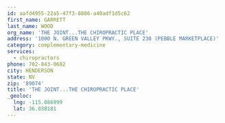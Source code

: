 ```yaml
---
id: aafd4955-22a5-47f3-8806-a40adf1d5c62
first_name: GARRETT
last_name: WOOD
org_name: 'THE JOINT...THE CHIROPRACTIC PLACE'
address: '1000 N. GREEN VALLEY PKWY., SUITE 230 (PEBBLE MARKETPLACE)'
category: complementary-medicine
services:
  - chiropractors
phone: 702-843-0682
city: HENDERSON
state: NV
zip: '89074'
title: 'THE JOINT...THE CHIROPRACTIC PLACE'
_geoloc:
  lng: -115.086999
  lat: 36.038181
---
```

